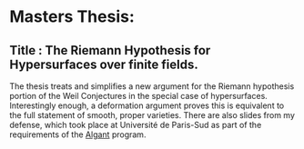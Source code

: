 # Masters Thesis:
## Title : The Riemann Hypothesis for Hypersurfaces over finite fields.

The thesis treats and simplifies a new argument for the Riemann hypothesis portion of the Weil Conjectures
in the special case of hypersurfaces. Interestingly enough, a deformation argument proves this is equivalent
to the full statement of smooth, proper varieties. There are also slides from my defense, which took place at
Université de Paris-Sud as part of the requirements of the [Algant](http://algant.eu/) program. 
